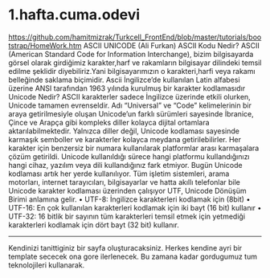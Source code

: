 # 1.hafta.cuma.odevi
https://github.com/hamitmizrak/Turkcell_FrontEnd/blob/master/tutorials/bootstrap/HomeWork.htm
ASCII UNICODE  (Ali Furkan)
ASCII Kodu Nedir?
ASCII (American Standard Code for Information Interchange), bizim bilgisayarda görsel olarak girdiğimiz karakter,harf ve rakamların bilgisayar dilindeki temsil edilme şeklidir diyebiliriz.Yani bilgisayarımızın o karakteri,harfi veya rakamı belleğinde saklama biçimidir.
Ascii İngilizce’de kullanılan Latin alfabesi üzerine ANSI tarafından 1963 yılında kurulmuş bir karakter kodlamasıdır
Unicode Nedir?
ASCII karakterler sadece İngilizce üzerinde etkili olurken, Unicode tamamen evrenseldir. Adı “Universal” ve “Code” kelimelerinin bir araya getirilmesiyle oluşan Unicode’un farklı sürümleri sayesinde İbranice, Çince ve Arapça gibi kompleks diller kolayca dijital ortamlara aktarılabilmektedir. Yalnızca diller değil, Unicode kodlaması sayesinde karmaşık semboller ve karakterler kolayca meydana getirilebilirler.
Her karakter için benzersiz bir numara kullanılarak platformlar arası karmaşalara çözüm getirildi. Unicode kullanıldığı sürece hangi platformu kullandığınızı hangi cihaz, yazılım veya dili kullandığınız fark etmiyor.
 Bugün Unicode kodlaması artık her yerde kullanılıyor. Tüm işletim sistemleri, arama motorları, internet tarayıcıları, bilgisayarlar ve hatta akıllı telefonlar bile Unicode karakter kodlaması üzerinden çalışıyor
UTF, Unicode Dönüşüm Birimi anlamına gelir.
•	UTF-8: İngilizce karakterleri kodlamak için (8bit)
•	UTF-16: En çok kullanılan karakterleri kodlamak için iki bayt (16 bit) kullanır
•	UTF-32: 16 bitlik bir sayının tüm karakterleri temsil etmek için yetmediği karakterleri kodlamak için dört bayt (32 bit) kullanır.
*************************************************
Kendinizi tanittiginiz bir sayfa oluşturacaksiniz. Herkes kendine ayri bir template sececek ona gore ilerlenecek.
Bu zamana kadar gordugumuz tum teknolojileri kullanarak.

